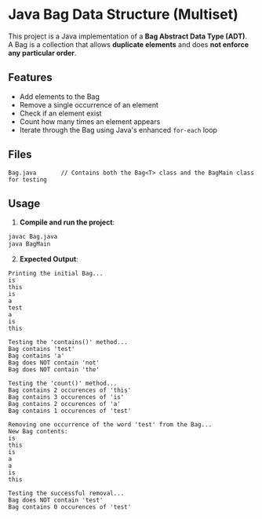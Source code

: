 # Java Bag Data Structure (Multiset)

This project is a Java implementation of a **Bag Abstract Data Type (ADT)**.  
A Bag is a collection that allows **duplicate elements** and does **not enforce any particular order**.

## Features

- Add elements to the Bag
- Remove a single occurrence of an element
- Check if an element exist
- Count how many times an element appears
- Iterate through the Bag using Java's enhanced `for-each` loop

## Files

```
Bag.java       // Contains both the Bag<T> class and the BagMain class for testing
```

## Usage

1. **Compile and run the project**:

```bash
javac Bag.java
java BagMain
```

2. **Expected Output**:

```
Printing the initial Bag...
is
this
is
a
test
a
is
this

Testing the 'contains()' method...
Bag contains 'test'
Bag contains 'a'
Bag does NOT contain 'not'
Bag does NOT contain 'the'

Testing the 'count()' method...
Bag contains 2 occurences of 'this'
Bag contains 3 occurences of 'is'
Bag contains 2 occurences of 'a'
Bag contains 1 occurences of 'test'

Removing one occurrence of the word 'test' from the Bag...
New Bag contents:
is
this
is
a
a
is
this

Testing the successful removal...
Bag does NOT contain 'test'
Bag contains 0 occurences of 'test'
```
